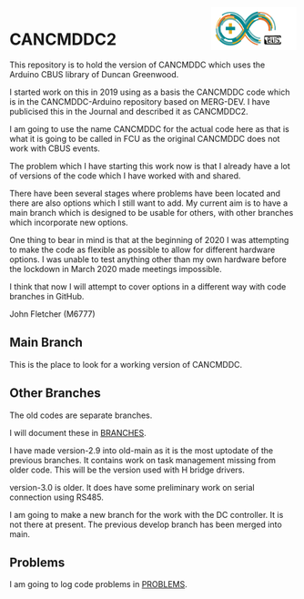 <img align="right" src="arduino_cbus_logo.png"  width="150" height="75">

# CANCMDDC2

This repository is to hold the version of CANCMDDC which uses the Arduino CBUS library of Duncan Greenwood.

I started work on this in 2019 using as a basis the CANCMDDC code which is in the CANCMDDC-Arduino repository based on MERG-DEV. I have publicised this in the Journal and described it as CANCMDDC2.

I am going to use the name CANCMDDC for the actual code here as that is what it is going to be called in FCU as the original CANCMDDC does not work with CBUS events.

The problem which I have starting this work now is that I already have a lot of versions of the code which I have worked with and shared.

There have been several stages where problems have been located and there are also options which I still want to add. My current aim is to have a main branch which is designed to be usable for others, with other branches which incorporate new options.

One thing to bear in mind is that at the beginning of 2020 I was attempting to make the code as flexible as possible to allow for different hardware options. I was unable to test anything other than my own hardware before the lockdown in March 2020 made meetings impossible.

I think that now I will attempt to cover options in a different way with code branches in GitHub.

John Fletcher (M6777)

## Main Branch

This is the place to look for a working version of CANCMDDC.

## Other Branches

The old codes are separate branches.

I will document these in [BRANCHES](BRANCHES.md).

I have made version-2.9 into old-main as it is the most uptodate of the previous branches. It contains work on task management missing from older code. This will be the version used with H bridge drivers.

version-3.0 is older. It does have some preliminary work on serial connection using RS485.

I am going to make a new branch for the work with the DC controller. It is not there at present. The previous develop branch has been merged into main.

## Problems

I am going to log code problems in [PROBLEMS](PROBLEMS.md).

